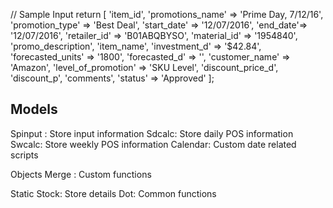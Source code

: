 // Sample Input
return [
            'item_id',
            'promotions_name' => 'Prime Day, 7/12/16',
            'promotion_type' => 'Best Deal',
            'start_date' => '12/07/2016',
            'end_date'=> '12/07/2016',
            'retailer_id' => 'B01ABQBYSO',
            'material_id' => '1954840',
            'promo_description',
            'item_name',
            'investment_d' => '$42.84',
            'forecasted_units' => '1800',
            'forecasted_d' => '',
            'customer_name' => 'Amazon',
            'level_of_promotion' => 'SKU Level',
            'discount_price_d',
            'discount_p',
            'comments',
            'status' => 'Approved'
        ];

Models
-------------------------------------
Spinput : Store input information
Sdcalc: Store daily POS  information
Swcalc: Store weekly POS  information
Calendar: Custom date related scripts

Objects
Merge : Custom functions


Static
Stock: Store details
Dot: Common functions
